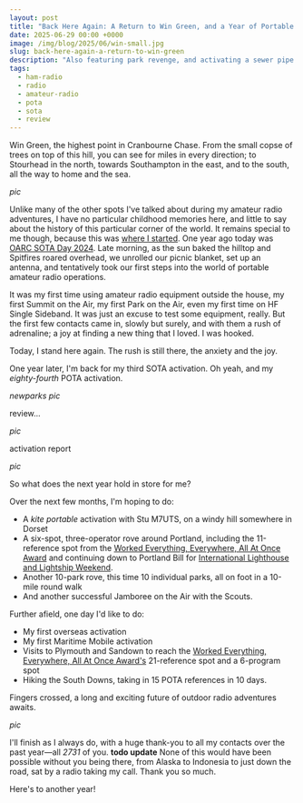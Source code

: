 ```yaml
---
layout: post
title: "Back Here Again: A Return to Win Green, and a Year of Portable Amateur Radio in Review"
date: 2025-06-29 00:00 +0000
image: /img/blog/2025/06/win-small.jpg
slug: back-here-again-a-return-to-win-green
description: "Also featuring park revenge, and activating a sewer pipe."
tags:
  - ham-radio
  - radio
  - amateur-radio
  - pota
  - sota
  - review
---
```


Win Green, the highest point in Cranbourne Chase. From the small copse of trees on top of this hill, you can see for miles in every direction; to Stourhead in the north, towards Southampton in the east, and to the south, all the way to home and the sea.

*pic*

Unlike many of the other spots I've talked about during my amateur radio adventures, I have no particular childhood memories here, and little to say about the history of this particular corner of the world. It remains special to me though, because this was [where I started](/blog/my-first-easiest-and-last-sota/). One year ago today was [OARC SOTA Day 2024](https://wiki.oarc.uk/oarc-sota-day-2024). Late morning, as the sun baked the hilltop and Spitfires roared overhead, we unrolled our picnic blanket, set up an antenna, and tentatively took our first steps into the world of portable amateur radio operations.

It was my first time using amateur radio equipment outside the house, my first Summit on the Air, my first Park on the Air, even my first time on HF Single Sideband. It was just an excuse to test some equipment, really. But the first few contacts came in, slowly but surely, and with them a rush of adrenaline; a joy at finding a new thing that I loved. I was hooked.

Today, I stand here again. The rush is still there, the anxiety and the joy.

One year later, I'm back for my third SOTA activation. Oh yeah, and my *eighty-fourth* POTA activation.

*newparks pic*

review...

*pic*

activation report

*pic*

So what does the next year hold in store for me?

Over the next few months, I'm hoping to do:

* A *kite portable* activation with Stu M7UTS, on a windy hill somewhere in Dorset
* A six-spot, three-operator rove around Portland, including the 11-reference spot from the [Worked Everything, Everywhere, All At Once Award](/projects/worked-everything-award/) and continuing down to Portland Bill for [International Lighthouse and Lightship Weekend](https://illw.net/).
* Another 10-park rove, this time 10 individual parks, all on foot in a 10-mile round walk
* And another successful Jamboree on the Air with the Scouts.

Further afield, one day I'd like to do:

* My first overseas activation
* My first Maritime Mobile activation
* Visits to Plymouth and Sandown to reach the [Worked Everything, Everywhere, All At Once Award's](/projects/worked-everything-award/) 21-reference spot and a 6-program spot
* Hiking the South Downs, taking in 15 POTA references in 10 days.

Fingers crossed, a long and exciting future of outdoor radio adventures awaits.

*pic*

I'll finish as I always do, with a huge thank-you to all my contacts over the past year&mdash;all *2731* of you. **todo update** None of this would have been possible without you being there, from Alaska to Indonesia to just down the road, sat by a radio taking my call. Thank you so much.

Here's to another year!